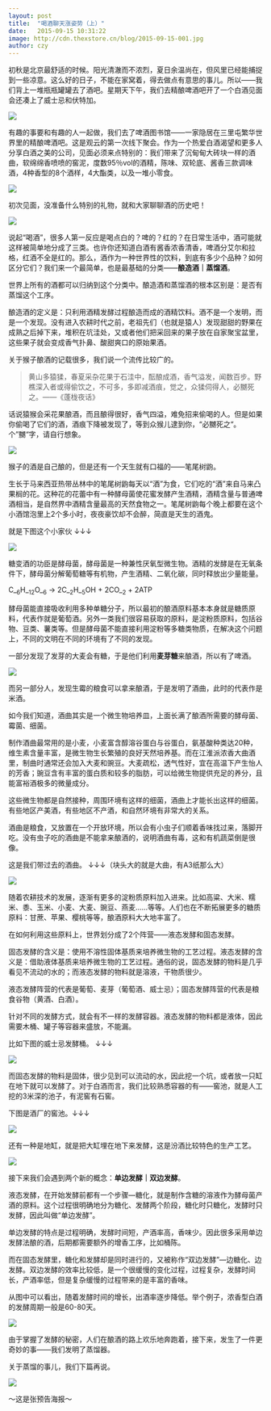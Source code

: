 ```yaml
---
layout: post
title:  "喝酒聊天涨姿势（上）"
date:   2015-09-15 10:31:22
image: http://cdn.thexstore.cn/blog/2015-09-15-001.jpg
author: czy
---
```

初秋是北京最舒适的时候。阳光清澈而不浓烈，夏日余温尚在，但风里已经能捕捉到一些凉意。这么好的日子，不能在家窝着，得去做点有意思的事儿。所以——我们背上一堆瓶瓶罐罐去了酒吧。星期天下午，我们去精酿啤酒吧开了一个白酒见面会还凑上了威士忌和伏特加。

![](http://cdn.thexstore.cn/blog/2015-09-15-002.jpg)

有趣的事要和有趣的人一起做，我们去了啤酒图书馆——一家隐居在三里屯繁华世界里的精酿啤酒吧。这是观云的第一次线下聚会。作为一个热爱白酒渴望和更多人分享白酒之美的公司，见面必须来点特别的：我们带来了沉甸甸大砖块一样的酒曲，软绵绵香喷喷的窖泥，度数95％vol的酒精，陈味、双轮底、酱香三款调味酒，4种香型的8个酒样，4大酯类，以及一堆小零食。

![](http://cdn.thexstore.cn/blog/2015-09-15-003.jpg)

初次见面，没准备什么特别的礼物，就和大家聊聊酒的历史吧！

![](http://cdn.thexstore.cn/blog/2015-09-15-004.jpg)

说起“喝酒”，很多人第一反应是喝点白的？啤的？红的？在日常生活中，酒可能就这样被简单地分成了三类。也许你还知道白酒有酱香浓香清香，啤酒分艾尔和拉格，红酒不全是红的。那么，酒作为一种世界性的饮料，到底有多少个品种？如何区分它们？我们来一个最简单，也是最基础的分类——**酿造酒｜蒸馏酒**。

世界上所有的酒都可以归纳到这个分类中。酿造酒和蒸馏酒的根本区别是：是否有蒸馏这个工序。

酿造酒的定义是：只利用酒精发酵过程酿造而成的酒精饮料。酒不是一个发明，而是一个发现。没有进入农耕时代之前，老祖先们（也就是猿人）发现甜甜的野果在成熟之后掉下来，堆积在坑洼处，又或者他们把采回来的果子放在自家聚宝盆里，这些果子就会变成香气扑鼻、酸甜爽口的原始果酒。

关于猴子酿酒的记载很多，我们说一个流传比较广的。

<blockquote>
  <p>
    黄山多猿猱，春夏采杂花果于石洼中，酝酿成酒，香气溢发，闻数百步。野樵深入者或得偷饮之，不可多，多即减酒痕，觉之，众猱伺得人，必嬲死之。——《蓬栊夜话》
  </p>
</blockquote>

话说猿猴会采花果酿酒，而且酿得很好，香气四溢，难免招来偷喝的人。但是如果你偷喝了它们的酒，酒痕下降被发现了，等到众猴儿逮到你，“必嬲死之“。个”嬲“字，请自行想象。

![](http://cdn.thexstore.cn/blog/2015-09-15-005.jpg)

猴子的酒是自己酿的，但是还有一个天生就有口福的——笔尾树鼩。

生长于马来西亚热带丛林中的笔尾树鼩每天以“酒”为食，它们吃的“酒”来自马来凸果榈的花。这种花的花蕾中有一种酵母菌使花蜜发酵产生酒精，酒精含量与普通啤酒相当，是自然界中酒精含量最高的天然食物之一。笔尾树鼩每个晚上都要在这个小酒馆泡里上2个多小时，夜夜豪饮却不会醉，简直是天生的酒鬼。

就是下图这个小家伙 ↓↓↓

![](http://cdn.thexstore.cn/blog/2015-09-15-006.jpg)

糖变酒的功臣是酵母菌，酵母菌是一种兼性厌氧型微生物。酒精的发酵是在无氧条件下，酵母菌分解葡萄糖等有机物，产生酒精、二氧化碳，同时释放出少量能量。

C_<sub>6</sub>H_<sub>12</sub>O_<sub>6</sub> &rarr; 2C_<sub>2</sub>H_<sub>5</sub>OH + 2CO_<sub>2</sub> + 2ATP

酵母菌能直接吸收利用多种单糖分子，所以最初的酿酒原料基本本身就是糖质原料，代表作就是葡萄酒。另外一类我们很容易获取的原料，是淀粉质原料，包括谷物、豆类、薯类等。但是酵母菌不能直接利用淀粉等多糖类物质，在解决这个问题上，不同的文明在不同的环境有了不同的发现。

一部分发现了发芽的大麦会有糖，于是他们利用**麦芽糖**来酿酒，所以有了啤酒。

![](http://cdn.thexstore.cn/blog/2015-09-15-007.jpg)

而另一部分人，发现生霉的粮食可以拿来酿酒，于是发明了酒曲，此时的代表作是米酒。

如今我们知道，酒曲其实是一个微生物培养皿，上面长满了酿酒所需要的酵母菌、霉菌、细菌。

制作酒曲最常用的是小麦，小麦富含醇溶谷蛋白与谷蛋白，氨基酸种类达20种，维生素含量丰富，是微生物生长繁殖的良好天然培养基。而在江淮派浓香大曲酒里，制曲时通常还会加入大麦和豌豆。大麦疏松，透气性好，宜在高温下产生怡人的芳香；豌豆含有丰富的蛋白质和较多的脂肪，可以给微生物提供充足的养分，且能富裕酒极多的微量成分。

这些微生物都是自然接种，周围环境有这样的细菌，酒曲上才能长出这样的细菌。有些地区产美酒，有些地区不产酒，和自然环境有非常大的关系。

酒曲是粮食，又放置在一个开放环境，所以会有小虫子们顺着香味找过来，落脚开吃。没有虫子吃的酒曲是不能拿来酿酒的，说明酒曲有毒，这和有机蔬菜倒是很像。

这是我们带过去的酒曲。 ↓↓↓（块头大的就是大曲，有A3纸那么大）

![](http://cdn.thexstore.cn/blog/2015-09-15-008.jpg)

随着农耕技术的发展，逐渐有更多的淀粉质原料加入进来。比如高粱、大米、糯米、黍、玉米、小麦、大麦、豌豆、燕麦……等等。人们也在不断拓展更多的糖质原料：甘蔗、苹果、樱桃等等，酿酒原料大大地丰富了。

在如何利用这些原料上，世界划分成了2个阵营——液态发酵和固态发酵。

固态发酵的含义是：使用不溶性固体基质来培养微生物的工艺过程。液态发酵的含义是：借助液体基质来培养微生物的工艺过程。通俗的说，固态发酵的物料是几乎看见不流动的水的；而液态发酵的物料就是溶液，干物质很少。

液态发酵阵营的代表是葡萄、麦芽（葡萄酒、威士忌）；固态发酵阵营的代表是粮食谷物（黄酒、白酒）。

针对不同的发酵方式，就会有不一样的发酵容器。液态发酵的物料都是液体，因此需要木桶、罐子等容器来盛放，不能漏。

比如下图的威士忌发酵桶。 ↓↓↓

![](http://cdn.thexstore.cn/blog/2015-09-15-009.jpg)

而固态发酵的物料是固体，很少见到可以流动的水，因此挖一个坑，或者放一只缸在地下就可以发酵了。对于白酒而言，我们比较熟悉容器的有——窖池，就是人工挖的3米深的池子，有泥窖有石窖。

下图是酒厂的窖池。↓↓↓

![](http://cdn.thexstore.cn/blog/2015-09-15-010.jpg)

还有一种是地缸，就是把大缸埋在地下来发酵，这是汾酒比较特色的生产工艺。

![](http://cdn.thexstore.cn/blog/2015-09-15-011.jpg)

接下来我们会遇到两个新的概念：**单边发酵｜双边发酵**。

液态发酵，在开始发酵前都有一个步骤—糖化，就是制作含糖的溶液作为酵母菌产酒的原料。这个过程很明确地分为糖化、发酵两个阶段，糖化时只糖化，发酵时只发酵，因此叫做“单边发酵”。

单边发酵的特点是过程明确，发酵时间短，产酒率高，香味少。因此很多采用单边发酵法酿的酒，后期都需要额外的增香工序，比如桶陈。

而在固态发酵里，糖化和发酵却是同时进行的，又被称作“双边发酵”—边糖化、边发酵。双边发酵的效率比较低，是一个很缓慢的变化过程，过程复杂，发酵时间长，产酒率低，但是复杂缓慢的过程带来的是丰富的香味。

从图中可以看出，随着发酵时间的增长，出酒率逐步降低。举个例子，浓香型白酒的发酵周期一般是60-80天。

![](http://cdn.thexstore.cn/blog/2015-09-15-012.jpg)

由于掌握了发酵的秘密，人们在酿酒的路上欢乐地奔跑着，接下来，发生了一件更奇妙的事——我们发明了蒸馏器。

关于蒸馏的事儿，我们下篇再说。

![](http://cdn.thexstore.cn/blog/2015-09-15-013.jpg)

～这是张预告海报～
